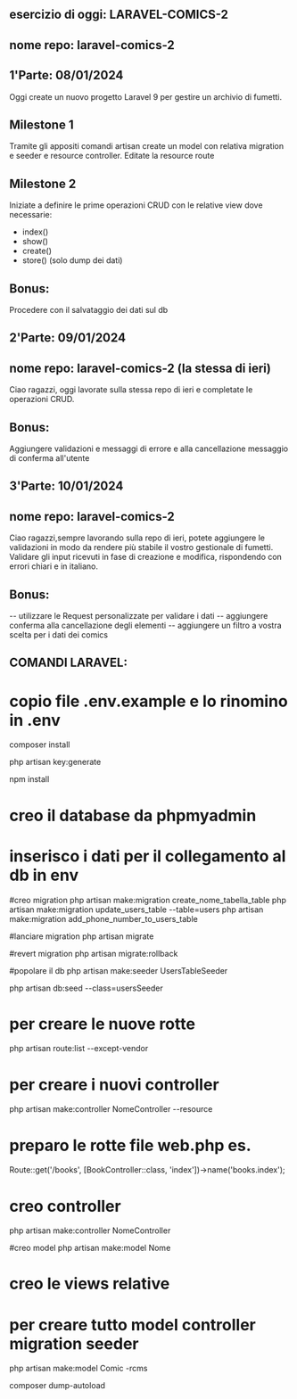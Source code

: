## esercizio di oggi: LARAVEL-COMICS-2

## nome repo: laravel-comics-2

## 1'Parte: 08/01/2024
Oggi create un nuovo progetto Laravel 9 per gestire un archivio di fumetti.

## Milestone 1

Tramite gli appositi comandi artisan create un model con relativa migration e seeder e resource controller.
Editate la resource route

## Milestone 2

Iniziate a definire le prime operazioni CRUD con le relative view dove necessarie:
- index()
- show()
- create()
- store() (solo dump dei dati)

## Bonus:

Procedere con il salvataggio dei dati sul db

## 2'Parte: 09/01/2024

## nome repo: laravel-comics-2 (la stessa di ieri)

Ciao ragazzi,
oggi lavorate sulla stessa repo di ieri e completate le operazioni CRUD.

## Bonus:
Aggiungere validazioni e messaggi di errore e alla cancellazione messaggio di conferma all'utente

## 3'Parte: 10/01/2024

## nome repo: laravel-comics-2

Ciao ragazzi,sempre lavorando sulla repo di ieri, potete aggiungere le validazioni in modo da rendere più stabile il vostro gestionale di fumetti. Validare gli input ricevuti in fase di creazione e modifica, rispondendo con errori chiari e in italiano.

## Bonus:

-- utilizzare le Request personalizzate per validare i dati
-- aggiungere conferma alla cancellazione degli elementi
-- aggiungere un filtro a vostra scelta per i dati dei comics




## COMANDI LARAVEL:


# copio file .env.example e lo rinomino in .env

composer install

php artisan key:generate

npm install

# creo il database da phpmyadmin

# inserisco i dati per il collegamento al db in env



#creo migration
php artisan make:migration create_nome_tabella_table
php artisan make:migration update_users_table --table=users
php artisan make:migration add_phone_number_to_users_table

#lanciare migration
php artisan migrate

#revert migration
php artisan migrate:rollback

#popolare il db
php artisan make:seeder UsersTableSeeder

php artisan db:seed --class=usersSeeder


# per creare le nuove rotte
php artisan route:list --except-vendor

# per creare i nuovi controller
php artisan make:controller NomeController --resource

# preparo le rotte file web.php es. 
Route::get('/books', [BookController::class, 'index'])->name('books.index');

# creo controller
php artisan make:controller NomeController

#creo model
php artisan make:model Nome

# creo le views relative


# per creare tutto model controller migration seeder
php artisan make:model Comic -rcms


composer dump-autoload
